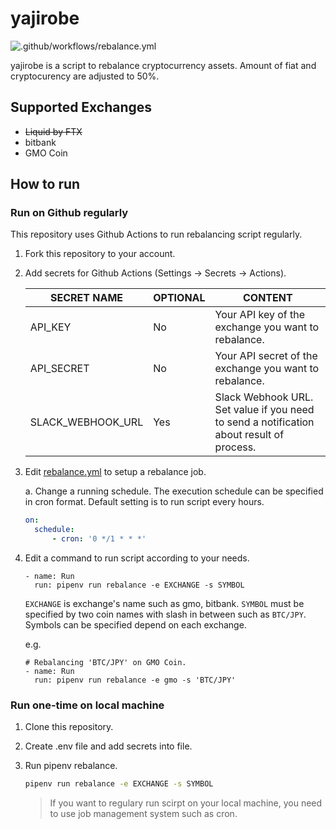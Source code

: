 # yajirobe

![.github/workflows/rebalance.yml](https://github.com/mitsutoshi/yajirobe/workflows/.github/workflows/rebalance.yml/badge.svg)

yajirobe is a script to rebalance cryptocurrency assets. Amount of fiat and cryptocurency are adjusted to 50%.

## Supported Exchanges

* ~~Liquid by FTX~~
* bitbank
* GMO Coin

## How to run

### Run on Github regularly

This repository uses Github Actions to run rebalancing script regularly.

1. Fork this repository to your account.

2. Add secrets for Github Actions (Settings -> Secrets -> Actions).

    |SECRET NAME|OPTIONAL|CONTENT|
    |---|---|---|
    |API_KEY|No|Your API key of the exchange you want to rebalance.|
    |API_SECRET|No|Your API secret of the exchange you want to rebalance.|
    |SLACK_WEBHOOK_URL|Yes|Slack Webhook URL. Set value if you need to send a notification about result of process.|

3. Edit [rebalance.yml](.github/workflows/rebalance.yml) to setup a rebalance job.

    a. Change a running schedule. The execution schedule can be specified in cron format. Default setting is to run script every hours.

    ```yml
    on: 
      schedule:
          - cron: '0 */1 * * *'
    ```

3. Edit a command to run script according to your needs.

    ```
    - name: Run
      run: pipenv run rebalance -e EXCHANGE -s SYMBOL
    ```

    `EXCHANGE` is exchange's name such as gmo, bitbank. `SYMBOL` must be specified by two coin names with slash in between such as `BTC/JPY`. Symbols can be specified depend on each exchange.

    e.g.

    ```
    # Rebalancing 'BTC/JPY' on GMO Coin.
    - name: Run
      run: pipenv run rebalance -e gmo -s 'BTC/JPY'
    ```

### Run one-time on local machine

1. Clone this repository.

2. Create .env file and add secrets into file.

3. Run pipenv rebalance.

    ```sh
    pipenv run rebalance -e EXCHANGE -s SYMBOL
    ```

    > If you want to regulary run scirpt on your local machine, you need to use job management system such as cron.

